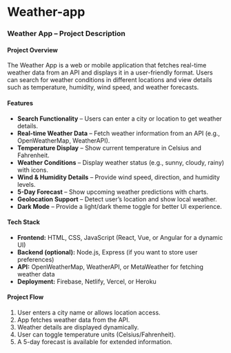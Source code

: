 # Weather-app
### **Weather App – Project Description**  

#### **Project Overview**  
The Weather App is a web or mobile application that fetches real-time weather data from an API and displays it in a user-friendly format. Users can search for weather conditions in different locations and view details such as temperature, humidity, wind speed, and weather forecasts.

#### **Features**  
- **Search Functionality** – Users can enter a city or location to get weather details.  
- **Real-time Weather Data** – Fetch weather information from an API (e.g., OpenWeatherMap, WeatherAPI).  
- **Temperature Display** – Show current temperature in Celsius and Fahrenheit.  
- **Weather Conditions** – Display weather status (e.g., sunny, cloudy, rainy) with icons.  
- **Wind & Humidity Details** – Provide wind speed, direction, and humidity levels.  
- **5-Day Forecast** – Show upcoming weather predictions with charts.  
- **Geolocation Support** – Detect user’s location and show local weather.  
- **Dark Mode** – Provide a light/dark theme toggle for better UI experience.  

#### **Tech Stack**  
- **Frontend:** HTML, CSS, JavaScript (React, Vue, or Angular for a dynamic UI)  
- **Backend (optional):** Node.js, Express (if you want to store user preferences)  
- **API:** OpenWeatherMap, WeatherAPI, or MetaWeather for fetching weather data  
- **Deployment:** Firebase, Netlify, Vercel, or Heroku  

#### **Project Flow**  
1. User enters a city name or allows location access.  
2. App fetches weather data from the API.  
3. Weather details are displayed dynamically.  
4. User can toggle temperature units (Celsius/Fahrenheit).  
5. A 5-day forecast is available for extended information.  
